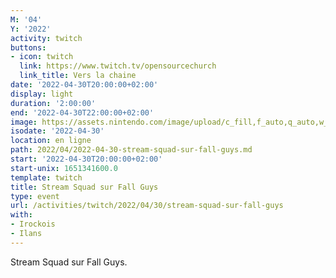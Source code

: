 ```yaml
---
M: '04'
Y: '2022'
activity: twitch
buttons:
- icon: twitch
  link: https://www.twitch.tv/opensourcechurch
  link_title: Vers la chaine
date: '2022-04-30T20:00:00+02:00'
display: light
duration: '2:00:00'
end: '2022-04-30T22:00:00+02:00'
image: https://assets.nintendo.com/image/upload/c_fill,f_auto,q_auto,w_1200/v1/ncom/en_US/games/switch/f/fall-guys-ultimate-knockout-switch/hero
isodate: '2022-04-30'
location: en ligne
path: 2022/04/2022-04-30-stream-squad-sur-fall-guys.md
start: '2022-04-30T20:00:00+02:00'
start-unix: 1651341600.0
template: twitch
title: Stream Squad sur Fall Guys
type: event
url: /activities/twitch/2022/04/30/stream-squad-sur-fall-guys
with:
- Irockois
- Ilans
---
```

Stream Squad sur Fall Guys.